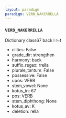 ```yaml
---
layout: paradigm
paradigm: VERB_NAKERRELLA
---
```

### ` VERB_NAKERRELLA `

Dictionary class67 back l r~t
* clitics: False
* grade_dir: strengthen
* harmony: back
* suffix_regex: rrella
* plurale_tantum: False
* possessive: False
* upos: VERB
* stem_vowel: None
* kotus_tn: 67
* pos: VERB
* stem_diphthong: None
* kotus_av: K
* deletion: rella
